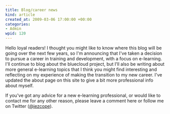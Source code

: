 ```yaml
--- 
title: Blog/career news
kind: article
created_at: 2009-03-06 17:00:00 +00:00
categories: 
- Admin
wpid: 120
---
```

Hello loyal readers! I thought you might like to know where this blog will be going over the next few years, so I'm announcing that I've taken a decision to pursue a career in training and development, with a focus on e-learning. I'll continue to blog about the bluecloud project, but I'll also be writing about more general e-learning topics that I think you might find interesting and reflecting on my experience of making the transition to my new career. I've updated the about page on this site to give a bit more professional info about myself.

If you've got any advice for a new e-learning professional, or would like to contact me for any other reason, please leave a comment here or follow me on Twitter (<a href="http://twitter.com/jezcope">@jezcope</a>).
